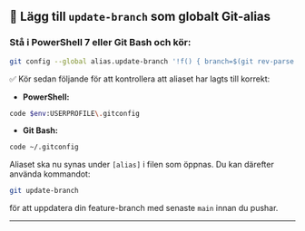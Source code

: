 ## 🧠 **Lägg till `update-branch` som globalt Git-alias**

### Stå i PowerShell 7 eller Git Bash och kör:

```bash
git config --global alias.update-branch '!f() { branch=$(git rev-parse --abbrev-ref HEAD); if [ "$branch" = "main" ]; then echo "Du står på main – byt först till en feature-branch."; exit 1; fi; echo "Uppdaterar och pushar branch: $branch"; git checkout main && git pull origin main && git checkout "$branch" && git pull --rebase origin main && git push origin "$branch" && echo "`t✅ Branch $branch uppdaterades och pushades framgångsrikt!`";}; f'
```

✅ Kör sedan följande för att kontrollera att aliaset har lagts till korrekt:

- **PowerShell:**

```bash
code $env:USERPROFILE\.gitconfig
```

- **Git Bash:**

```bash
code ~/.gitconfig
```

Aliaset ska nu synas under `[alias]` i filen som öppnas. Du kan därefter använda kommandot:

```bash
git update-branch
```

för att uppdatera din feature-branch med senaste `main` innan du pushar.

---
